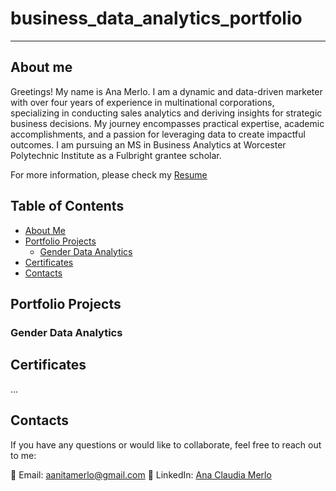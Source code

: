 # business_data_analytics_portfolio
---
## About me
Greetings! My name is Ana Merlo. I am a dynamic and data-driven marketer with over four years of experience in multinational corporations, specializing in conducting sales analytics and deriving insights for strategic business decisions. My journey encompasses practical expertise, academic accomplishments, and a passion for leveraging data to create impactful outcomes. I am pursuing an MS in Business Analytics at Worcester Polytechnic Institute as a Fulbright grantee scholar.

For more information, please check my [Resume](AnaMerloResume.pdf)

## Table of Contents
- [About Me](#about-me)
- [Portfolio Projects](#portfolio-projects)
  - [Gender Data Analytics](#gender-data-analysis)
- [Certificates](#certificates)
- [Contacts](#contacts)


## Portfolio Projects

### Gender Data Analytics

## Certificates
...

## Contacts
If you have any questions or would like to collaborate, feel free to reach out to me:

📧 Email: [aanitamerlo@gmail.com](mailto:aanitamerlo@gmail.com)
📱 LinkedIn: [Ana Claudia Merlo](https://www.linkedin.com/in/ana-claudia-merlo-981345160/)

